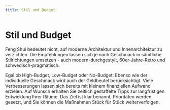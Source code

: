 ```yaml
---
title: Stil und Budget
---
```


# Stil und Budget

Feng Shui bedeutet nicht, auf moderne Architektur und Innenarchitektur zu verzichten. Die Empfehlungen lassen sich je nach Geschmack in sämtliche Stilrichtungen umsetzen - auch modern-durchgestylt, 60er-Jahre-Retro und schwedisch-pragmatisch.

Egal ob High-Budget, Low-Budget oder No-Budget: Ebenso wie der individuelle Geschmack wird auch der Geldbeutel berücksichtigt. Viele Verbesserungen lassen sich bereits mit kleinem finanziellen Aufwand erzielen. Auf Wunsch erhalten Sie zeitlich gestaffelte Tipps zur langfristigen Entwicklung Ihrer Räume. Das Ziel ist klar benannt, Prioritäten werden gesetzt, und Sie können die Maßnahmen Stück für Stück weiterverfolgen.
